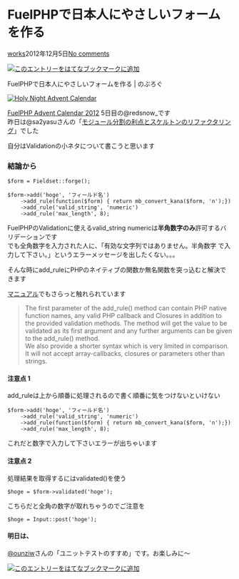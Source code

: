 FuelPHPで日本人にやさしいフォームを作る
=======================================

[works](http://nob-log.info/category/works/ "works の投稿をすべて表示")2012年12月5日[No comments](http://nob-log.info/2012/12/05/fuelphp-advent-calendar-2012/#respond "FuelPHPで日本人にやさしいフォームを作る へのコメント")

[](https://twitter.com/share)

[![このエントリーをはてなブックマークに追加](http://b.st-hatena.com/images/entry-button/button-only.gif)](http://b.hatena.ne.jp/entry/http%3A%2F%2Fnob-log.info%2F2012%2F12%2F05%2Ffuelphp-advent-calendar-2012%2F "このエントリーをはてなブックマークに追加")

FuelPHPで日本人にやさしいフォームを作る | のぶろぐ

[![Holy Night Advent Calendar](http://ecx.images-amazon.com/images/I/51C1-g-SP8L._SX500_CR1,75,499,200_.jpg)](http://www.amazon.co.jp/exec/obidos/ASIN/0735811628/redsnow0a-22/)

[FuelPHP Advent Calendar 2012](http://atnd.org/events/33753) 5日目の@redsnow\_です  
 昨日は@sa2yasuさんの「[モジュール分割の利点とスケルトンのリファクタリング](http://d.hatena.ne.jp/ya_sasak__ja/20121203/1354547064)」でした

自分はValidationの小ネタについて書こうと思います  

### 結論から

~~~~ {.php style="font-family:monospace;"}
$form = Fieldset::forge();
 
$form->add('hoge', 'フィールド名')
    ->add_rule(function($form) { return mb_convert_kana($form, 'n');})
    ->add_rule('valid_string', 'numeric')
    ->add_rule('max_length', 8);
~~~~

FuelPHPのValidationに使えるvalid\_string numericは**半角数字のみ**許可するバリデーションです  
 でも全角数字を入力された人に、「有効な文字列ではありません。半角数字 で入力して下さい。」というエラーメッセージを出したくない。。。

そんな時にadd\_ruleにPHPのネイティブの関数か無名関数を突っ込むと解決できます

[マニュアル](http://fuelphp.com/docs/classes/validation/validation.html)でもさらっと触れられています

> The first parameter of the add\_rule() method can contain PHP native function names, any valid PHP callback and Closures in addition to the provided validation methods. The method will get the value to be validated as its first argument and any further arguments can be given to the add\_rule() method.  
>  We also provide a shorter syntax which is very limited in comparison. It will not accept array-callbacks, closures or parameters other than strings.

#### 注意点 1

add\_ruleは上から順番に処理されるので書く順番に気をつけないといけない

~~~~ {.php style="font-family:monospace;"}
$form->add('hoge', 'フィールド名')
    ->add_rule('valid_string', 'numeric')
    ->add_rule(function($form) { return mb_convert_kana($form, 'n');})
    ->add_rule('max_length', 8);
~~~~

これだと数字で入力して下さいエラーが出ちゃいます

#### 注意点 2

処理結果を取得するにはvalidated()を使う

~~~~ {.php style="font-family:monospace;"}
$hoge = $form->validated('hoge');
~~~~

こちらだと全角の数字が取れちゃうのでご注意を

~~~~ {.php style="font-family:monospace;"}
$hoge = Input::post('hoge');
~~~~

#### 明日は、

[@ounziw](https://twitter.com/ounziw)さんの「ユニットテストのすすめ」です。お楽しみに〜

[](https://twitter.com/share)

[![このエントリーをはてなブックマークに追加](http://b.st-hatena.com/images/entry-button/button-only.gif)](http://b.hatena.ne.jp/entry/http%3A%2F%2Fnob-log.info%2F2012%2F12%2F05%2Ffuelphp-advent-calendar-2012%2F "このエントリーをはてなブックマークに追加")


